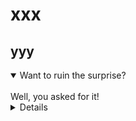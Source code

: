 # xxx
## yyy
<details open>
<summary>Want to ruin the surprise?</summary>
<br>
Well, you asked for it!
<details>
